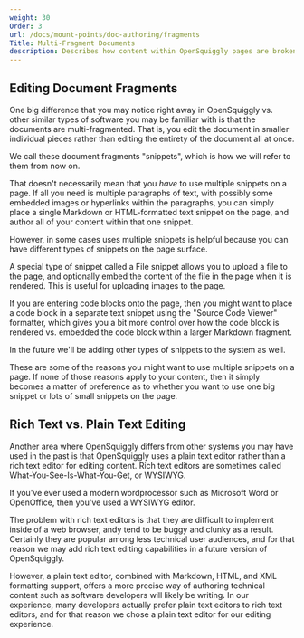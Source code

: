 ```yaml
---
weight: 30
Order: 3
url: /docs/mount-points/doc-authoring/fragments
Title: Multi-Fragment Documents
description: Describes how content within OpenSquiggly pages are broken into smaller fragments.
---
```

## Editing Document Fragments

One big difference that you may notice right away in OpenSquiggly vs. other similar types
of software you may be familiar with is that the documents are multi-fragmented. That is,
you edit the document in smaller individual pieces rather than editing the entirety of the
document all at once.

We call these document fragments "snippets", which is how we will refer to them from now on.

That doesn't necessarily mean that you _have_ to use multiple snippets on a page. If all you
need is multiple paragraphs of text, with possibly some embedded images or hyperlinks within
the paragraphs, you can simply place a single Markdown or HTML-formatted text snippet on the
page, and author all of your content within that one snippet.

However, in some cases uses multiple snippets is helpful because you can have different types
of snippets on the page surface.

A special type of snippet called a File snippet allows you to upload a file to the page, and
optionally embed the content of the file in the page when it is rendered. This is useful for
uploading images to the page.

If you are entering code blocks onto the page, then you might want to place a code block
in a separate text snippet using the "Source Code Viewer" formatter, which gives you a bit
more control over how the code block is rendered vs. embedded the code block within a larger
Markdown fragment.

In the future we'll be adding other types of snippets to the system as well.

These are some of the reasons you might want to use multiple snippets on a page. If none of those
reasons apply to your content, then it simply becomes a matter of preference as to whether you
want to use one big snippet or lots of small snippets on the page.

## Rich Text vs. Plain Text Editing

Another area where OpenSquiggly differs from other systems you may have used in the past is
that OpenSquiggly uses a plain text editor rather than a rich text editor for editing content.
Rich text editors are sometimes called What-You-See-Is-What-You-Get, or WYSIWYG.

If you've ever used a modern wordprocessor such as Microsoft Word or OpenOffice, then you've
used a WYSIWYG editor.

The problem with rich text editors is that they are difficult to implement inside of a web
browser, andy tend to be buggy and clunky as a result. Certainly they are popular among less
technical user audiences, and for that reason we may add rich text editing capabilities in a
future version of OpenSquiggly.

However, a plain text editor, combined with Markdown, HTML, and XML formatting support, offers
a more precise way of authoring technical content such as software developers will likely be
writing. In our experience, many developers actually prefer plain text editors to rich text
editors, and for that reason we chose a plain text editor for our editing experience.
